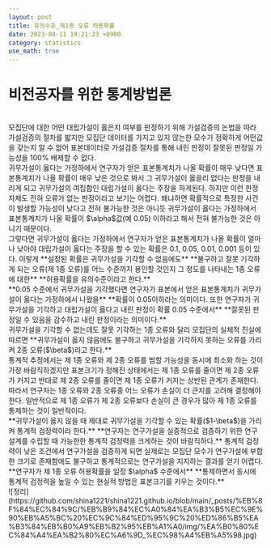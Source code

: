 ```yaml
---
layout: post
title: 유의수준_제1종 오류 허용확률
date: 2023-08-11 19:21:23 +0900
category: statistics 
use_math: true
---
```

# 비전공자를 위한 통계방법론    
<br>
모집단에 대한 어떤 대립가설이 옳은지 여부를 판정하기 위해 가설검증의 논법을 따라 가설검증의 절차를 밟지만  
모집단 데이터를 가지고 있지 않는한 모수가 정확하게 어떤값을 갖는지 알 수 없어  
표본데이터로 가설검증 절차를 통해 내린 판정이 잘못된 판정일 가능성을 100% 배제할 수 없다.
<br>      
귀무가설이 옳다는 가정하에서 연구자가 얻은 표본통계치가 나올 확률이 매우 낮다면 표본통계치가 나올 확률이  
매우 낮은 것으로 봐서 그 귀무가설이 옳을리 없다는 판정을 내리게 되고 귀무가설의 여집합인 대립가설이 옳다는 주장을 하게된다.  
하지만 이런 판정 자체도 전혀 오류가 없는 판정이라고 보기는 어렵다.  
왜냐하면 확률적으로 특정한 사건이 발생할 가능성이 낮다고 전혀 불가능한 것은 아니듯 귀무가설이 옳다는 가정하에서  
표본통계치가 나올 확률이 $\alpha$값(예 0.05) 이하라고 해서 전혀 불가능한 것은 아니기 때문이다.
<br>    
그렇다면 귀무가설이 옳다는 가정하에서 연구자가 얻은 표본통계치가 나올 확률이 얼마나 낮아야 대립가설이 옳다는   
주장을 할 수 있는 확률은 0.1, 0.05, 0.01, 0.001 등이 있다. 이렇게 **설정된 확률은 귀무가설을 기각할 수 없음에도**  
**불구하고 잘못 기각하게 되는 오류(제 1종 오류)를 어느 수준까지 용인할 것인지 그 정도를 나타내는 1종 오류에 대한**  
**허용확률을 유의수준이라고 한다.**
<br>    
**0.05 수준에서 귀무가설을 기각했다면 연구자가 표본에서 얻은 표본통계치가 귀무가설이 옳다는 가정하에서 나왔을**  
**확률이 0.05이하라는 의미이다. 또한 연구자가 귀무가설을 기각하고 대립가설이 옳다고 내린 판정이 확률 0.05 수준에서**  
**잘못된 판정일 수 있음을 감수하고 내린 판정이라는 의미이다.**
<br>  
귀무가설을 기각할 수 없는데도 잘못 기각하는 1종 오류와 달리 모집단의 실체적 진실에 따르면  
**귀무가설이 옳지 않음에도 불구하고 귀무가설을 기각하지 못하는 오류를 가리켜 2종 오류($\beta$)라고 한다.**
<br>    
통계적 추정에서는 제 1종 오류와 제 2종 오류를 범할 가능성을 동시에 최소화 하는 것이 가장 바람직하겠지만  
표본크기가 정해진 상태에서는 제 1종 오류를 줄이면 제 2종 오류가 커지고 반대로 제 2종 오류를 줄이면 제 1종 오류가   
커지는 상반된 관계가 존재한다. 따라서 연구자는 1종 오류와 2종 오류중 어느 오류가 손실이 더 큰지를 고려해 결정해야 한다.  
일반적으로 제 1종 오류가 제 2종 오류보다 손실이 큰 경우가 많아 제 1종 오류를 통제하는 것이 일반적이다.
<br>  
**귀무가설이 옳지 않을 때 제대로 귀무가설을 기각할 수 있는 확률($1-\beta$)을 가리켜 통계적 검정력이라 한다.**  
**연구자는 연구가설을 실증적으로 검증하기 위한 연구설계를 수립할 때 가능한한 통계적 검정력을 크게하는 것이 바람직하다.**  
통계적 검정력이 낮은 조건에서 연구가설을 검증하게 되면 실제로는 모집단 모수가 연구가설에 부합한 크기로 존재함에도  
불구하고 통계적으로는 연구가설을 지지하는 결과를 얻기 어렵다. **연구자가 제 1종 오류 허용확률을 일정 $\alpha$ 수준에서**  
**통제하면서 동시에 통계적 검정력을 높일 수 있는 현실적 방법은 표본크기를 키우는 것이다.**  
<br>  
![정리](https://github.com/shina1221/shina1221.github.io/blob/main/_posts/%EB%8F%84%EC%84%9C/%EB%B9%84%EC%A0%84%EA%B3%B5%EC%9E%90%EB%A5%BC%20%EC%9C%84%ED%95%9C%20%ED%86%B5%EA%B3%84%EB%B0%A9%EB%B2%95%EB%A1%A0/img/%EA%B0%80%EC%84%A4%EA%B2%80%EC%A6%9D_%EC%98%A4%EB%A5%98.jpg)
